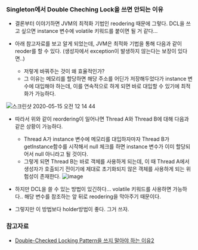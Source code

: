 ### Singleton에서 Double Cheching Lock을 쓰면 안되는 이유
- 결론부터 이야기하면 JVM의 최적화 기법인 reodering 때문에 그렇다. DCL을 쓰고 싶으면 instance 변수에 volatile 키워드를 붙이면 될 거 같다...

- 아래 참고자료를 보고 알게 되었는데, JVM은 최적화 기법을 통해 다음과 같이 reoder를 할 수 있다. (생성자에서 exception이 발생하지 않는다는 보장이 있다면..)
  * 저렇게 바꿔주는 것이 왜 효율적인가?
  * 그 이유는 메모리를 할당하면 해당 주소를 어딘가 저장해두었다가 instance 변수에 대입해야 하는데, 이를 연속적으로 하게 되면 바로 대입할 수 있기에 최적화가 가능하다.

![스크린샷 2020-05-15 오전 12 14 44](https://user-images.githubusercontent.com/26040955/81952162-1524df00-9641-11ea-89a4-7ebd647314fa.png)

- 따라서 위와 같이 reordering이 일어나면 Thread A와 Thread B에 대해 다음과 같은 상황이 가능하다.
  * Thread A가 instance 변수에 메모리를 대입하자마자 Thread B가 getInstance함수를 시작해서 null 체크를 하면 instance 변수가 이미 할당되어서 null 아니라고 될 것이다. 
  * 그렇게 되면 Thread B는 바로 객체를 사용하게 되는데, 이 때 Thread A에서 생성자가 호출되기 전이기에 제대로 초기화되지 않은 객체를 사용하게 되는 위험성이 존재한다. 
![image](https://user-images.githubusercontent.com/26040955/81952766-d7748600-9641-11ea-9ecd-233a7df994dd.png)


- 하지만 DCL을 쓸 수 있는 방법이 있긴하다... volatile 키워드를 사용하면 가능하다.. 해당 변수를 참조하는 앞 뒤로 reodering을 막아주기 때문이다.
- 그렇지만 이 방법보다 holder방법이 좋다. 그거 쓰자.

### 참고자료

- [Double-Checked Locking Pattern을 쓰지 말아야 하는 이유2](https://blog.naver.com/jjoommnn/130036640859)
